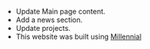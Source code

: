 - Update Main page content.
- Add a news section.
- Update projects.
- This website was built using [Millennial](https://github.com/LeNPaul/Millennial)
